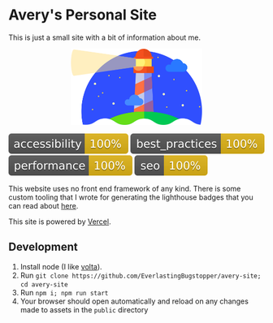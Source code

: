 # Avery's Personal Site

This is just a small site with a bit of information about me.


<p align="center">
  <img src="./lighthouse/logo.png" alt="Lighthouse logo" height="150">

[![Lighthouse Accessibility Badge](/lighthouse/badges/accessibility.svg)](https://github.com/EverlastingBugstopper/avery-site)
[![Lighthouse Best Practices Badge](/lighthouse/badges/best_practices.svg)](https://github.com/EverlastingBugstopper/avery-site)
[![Lighthouse Performance Badge](/lighthouse/badges/performance.svg)](https://github.com/EverlastingBugstopper/avery-site)
[![Lighthouse SEO Badge](/lighthouse/badges/seo.svg)](https://github.com/EverlastingBugstopper/avery-site)
</p>

This website uses no front end framework of any kind. There is some custom tooling that I wrote for generating the lighthouse badges that you can read about [here](./lighthouse/README.md).

This site is powered by
[Vercel](https://vercel.com).

## Development

1) Install node (I like [volta](https://volta.sh)).
1) Run `git clone https://github.com/EverlastingBugstopper/avery-site; cd avery-site`
1) Run `npm i; npm run start`
1) Your browser should open automatically and reload on any changes made to assets in the `public` directory
